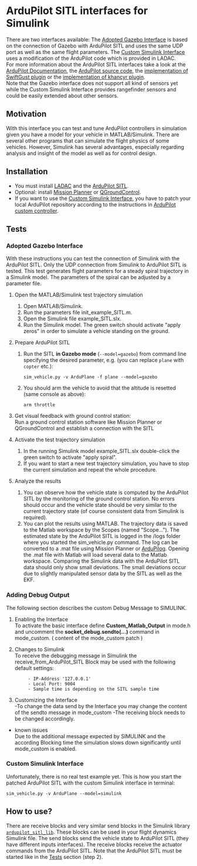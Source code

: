 # ArduPilot SITL interfaces for Simulink

There are two interfaces available:
The [Adopted Gazebo Interface](#adopted-gazebo-interface) is based on the connection of Gazebo with ArduPilot SITL and uses the same UDP port as well as the same flight parameters.
The [Custom Simulink Interface](#custom-simulink-interface) uses a modification of the ArduPilot code which is provided in LADAC.  
For more information about the ArduPilot SITL interfaces take a look at the 
[ArduPilot Documentation](https://ardupilot.org/dev/docs/sitl-with-gazebo.html), 
the [ArduPilot source code](https://github.com/ArduPilot/ardupilot/blob/master/libraries/SITL/SIM_Gazebo.h),
the [implementation of SwiftGust plugin](https://github.com/SwiftGust/ardupilot_gazebo)
or the [implementation of khancyr plugin](https://github.com/khancyr/ardupilot_gazebo).  
Note that the Gazebo interface does not support all kind of sensors yet while the Custom Simulink Interface provides rangefinder sensors and could be easily extended about other sensors.


## Motivation

With this interface you can test and tune ArduPilot controllers in simulation given you have a model for your vehicle in MATLAB/Simulink.
There are several other programs that can simulate the flight physics of some vehicles.
However, Simulink has several advantages, especially regarding analysis and insight of the model as well as for control design.


## Installation

- You must install [LADAC](https://github.com/iff-gsc/LADAC#readme) and the [ArduPilot SITL](https://ardupilot.org/dev/docs/SITL-setup-landingpage.html).  
- Optional: install [Mission Planner](https://ardupilot.org/planner/) or [QGroundControl](http://qgroundcontrol.com/).  
- If you want to use the [Custom Simulink Interface](#custom-simulink-interface), you have to patch your local ArduPilot repository according to the instructions in [ArduPilot custom controller](../ArduPilot_custom_controller#readme). 


## Tests

### Adopted Gazebo Interface

With these instructions you can test the connection of Simulink with the ArduPilot SITL.
Only the UDP connection from Simulink to ArduPilot SITL is tested.
This test generates flight parameters for a steady spiral trajectory in a Simulink model.
The parameters of the spiral can be adjusted by a parameter file.

1. Open the MATLAB/Simulink test trajectory simulation
   1. Open MATLAB/Simulink.
   2. Run the parameters file init_example_SITL.m.
   3. Open the Simulink file example_SITL.slx.
   4. Run the Simulink model. The green switch should activate "apply zeros"
        in order to simulate a vehicle standing on the ground.

2. Prepare ArduPilot SITL
   1. Run the SITL **in Gazebo mode** (`--model=gazebo`) from command line specifying the desired parameter, e.g. (you can replace `plane` with `copter` etc.):
      ``````
      sim_vehicle.py -v ArduPlane -f plane --model=gazebo
      ``````
   2. You should arm the vehicle to avoid that the altitude is resetted (same console as above):
      ``````
      arm throttle
      ``````

3. Get visual feedback with ground control station:  
   Run a ground control station software like Mission Planner or QGroundControl
        and establish a connection with the SITL

4. Activate the test trajectory simulation
   1. In the running Simulink model example_SITL.slx double-click the green switch
        to activate "apply spiral".
   2. If you want to start a new test trajectory simulation, you have to stop the
        current simulation and repeat the whole procedure.

5. Analyze the results
   1. You can observe how the vehicle state is computed by the ArduPilot SITL
        by the monitoring of the ground control station. No errors should occur
        and the vehicle state should be very similar to the current trajectory
        state (of course consistent data from Simulink is required).
   2. You can plot the results using MATLAB. The trajectory data is saved to
        the Matlab workspace by the Scopes (named "Scope..."). The estimated
        state by the ArduPilot SITL is logged in the /logs folder where you started
        the sim_vehicle.py command. The log can be converted to a .mat file using
        Mission Planner or [ArduPilog](https://github.com/Georacer/ardupilog). Opening the .mat file with Matlab will load several
        data to the Matlab workspace. Comparing the Simulink data with the ArduPilot
        SITL data should only show small deviations. The small deviations occur
        due to slightly manipulated sensor data by the SITL as well as the EKF.


### Adding Debug Output

The following section describes the custom Debug Message to SIMULINK.
    
    
1. Enabling the Interface\
        To activate the basic interface define
           **Custom_Matlab_Output**
        in mode.h and uncomment the 
            **socket_debug.sendto(...)**
        command in mode_custom. ( content of the mode_custom patch )

2. Changes to Simulink\
        To receive the debugging message in Simulink the receive_from_ArduPilot_SITL Block may be used 
        with the following default settings:

            - IP-Address '127.0.0.1'
            - Local Port: 9004
            - Sample time is depending on the SITL sample time
        

3. Customizing the Interface\
        -To change the data send by the Interface you may change the content of the sendto message in mode_custom
        -The receiving block needs to be changed accordingly.
    
* known issues\
      Due to the additional message expected by SIMULINK and the according Blocking time the simulation slows down significantly until mode_custom is enabled. 
        


### Custom Simulink Interface

Unfortunately, there is no real test example yet.
This is how you start the patched ArduPilot SITL with the custom Simulink interface in terminal:
```
sim_vehicle.py -v ArduPlane --model=simulink
```


## How to use?

There are receive blocks and very similar send blocks in the Simulink library [`ardupilot_sitl_lib`](ardupilot_sitl_lib.slx).
These blocks can be used in your flight dynamics Simulink file.
The send blocks send the vehicle state to ArduPilot SITL (they have different inputs interfaces).
The receive blocks receive the actuator commands from the ArduPilot SITL.
Note that the ArduPilot SITL must be started like in the [Tests](#tests) section (step 2).
